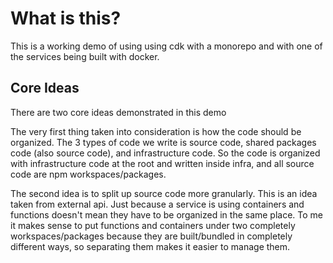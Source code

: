 # What is this?

This is a working demo of using using cdk with a monorepo and with one of the services being built with docker.

## Core Ideas

There are two core ideas demonstrated in this demo

The very first thing taken into consideration is how the code should be organized. The 3 types of code we write
is source code, shared packages code (also source code), and infrastructure code. So the code is organized with
infrastructure code at the root and written inside infra, and all source code are npm workspaces/packages.

The second idea is to split up source code more granularly. This is an idea taken from external api. Just because a
service is using containers and functions doesn't mean they have to be organized in the same place. To me it makes sense
to put functions and containers under two completely workspaces/packages because they are built/bundled in completely
different ways, so separating them makes it easier to manage them.
